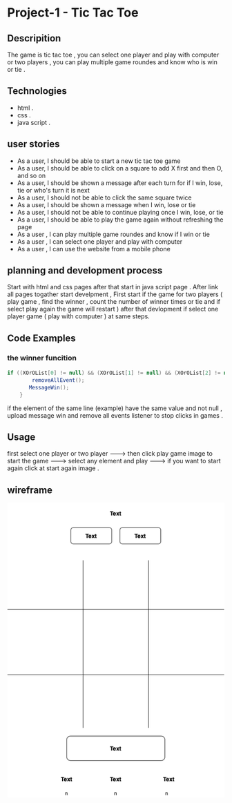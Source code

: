 # Project-1  - Tic Tac Toe

## Descripition

  The game is tic tac toe , you can select one player and play with computer or two players , you can play multiple game roundes and know who is win or tie .
  
## Technologies

- html .
- css .
- java script .

## user stories

- As a user, I should be able to start a new tic tac toe game
- As a user, I should be able to click on a square to add X first and then O, and so on
- As a user, I should be shown a message after each turn for if I win, lose, tie or who's turn it is next
- As a user, I should not be able to click the same square twice
- As a user, I should be shown a message when I win, lose or tie
- As a user, I should not be able to continue playing once I win, lose, or tie
- As a user, I should be able to play the game again without refreshing the page
- As a user , I can play multiple game roundes and know if I win or tie
- As a user , I can select one player and play with computer
- As a user , I can use the website from a mobile phone

## planning and development process

  Start with html and css pages after that start in  java script page .
  After link all pages togather start develpment , First start if the game for two players ( play game , find the winner , count the number of winner times or tie  and if select play again the game will restart ) after that devlopment if select one player game ( play with computer ) at same steps.

## Code Examples

### the winner funcition

``` java script
if ((XOrOList[0] != null) && (XOrOList[1] != null) && (XOrOList[2] != null) && (XOrOList[0] === XOrOList[1]) && (XOrOList[0] === XOrOList[2])) {
        removeAllEvent();
       MessageWin();
    }
   ```

if the element of the same line (example) have the same value and not null , upload message win and remove all events listener to stop clicks in games .

## Usage

first select one player or two player ---> then click play game image to start the game ---> select any element and play ---> if you want to start again click at start again image .

## wireframe

![wireframe](wireframeGame.png)
